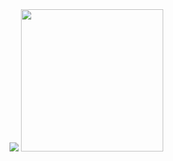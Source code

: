 <img src="http://mazassumnida.wtf/api/mini/generate_badge?boj=xb205">

<a href = "https://nalab.me">
  <img src = "https://github.com/devxb/devxb/assets/62425964/9a954247-0a32-4b5e-9b1e-d5f8ecebc8b6" width=250;/>
</a>
